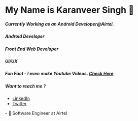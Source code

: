 <h1>My Name is Karanveer Singh 👋</h1>
<h5>Currently Working as an Android Developer@Airtel.</h5>
<h5>Android Developer</h5>
<h5>Front End Web Developer</h5>
<h5>UI/UX</h5>
<h5>Fun Fact - I even make Youtube Videos. <a href = "https://www.youtube.com/channel/UC7ZNICAxtRF1osA6i8KMZsw?view_as=subscriber">Check Here</a></h5>
<div>
  <h5>Want to reach me ?</h5>
  <ul>
    <li><a href = "https://www.linkedin.com/in/karanveer-singh-102153174/">LinkedIn</a></li> 
    <li><a href = "https://twitter.com/kay_vee_khatra">Twitter</a></li>
  </ul>  
</div>
- 🔭 Software Engineer at Airtel
<!--
**Kayvee08/Kayvee08** is a ✨ _special_ ✨ repository because its `README.md` (this file) appears on your GitHub profile.

Here are some ideas to get you started:

- 🔭 I’m currently working on ...
- 🌱 I’m currently learning ...
- 👯 I’m looking to collaborate on ...
- 🤔 I’m looking for help with ...
- 💬 Ask me about ...
- 📫 How to reach me: ...
- 😄 Pronouns: ...
- ⚡ Fun fact: ...
-->
